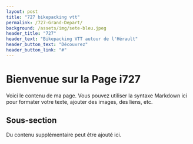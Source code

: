 ```yaml
---
layout: post
title: "727 bikepacking vtt"
permalink: /727-Grand-Depart/
background: /assets/img/sete-bleu.jpeg
header_title: "727"
header_text: "Bikepacking VTT autour de l'Hérault"
header_button_text: "Découvrez"
header_button_link: "#"
---
```


# Bienvenue sur la Page i727

Voici le contenu de ma page. Vous pouvez utiliser la syntaxe Markdown ici pour formater votre texte, ajouter des images, des liens, etc.

## Sous-section

Du contenu supplémentaire peut être ajouté ici.

